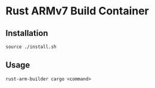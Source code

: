 # Rust ARMv7 Build Container

## Installation
```
source ./install.sh
```

## Usage
```
rust-arm-builder cargo <command>
```